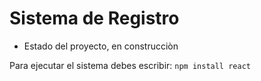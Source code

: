 <h1> Sistema de Registro </h1>

- Estado del proyecto, en construcciòn

Para ejecutar el sistema debes escribir:
````npm install react````
